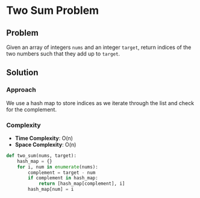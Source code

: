 # Two Sum Problem

## Problem
Given an array of integers `nums` and an integer `target`, return indices of the two numbers such that they add up to `target`.

## Solution
### Approach
We use a hash map to store indices as we iterate through the list and check for the complement.

### Complexity
- **Time Complexity**: O(n)
- **Space Complexity**: O(n)

```python
def two_sum(nums, target):
    hash_map = {}
    for i, num in enumerate(nums):
        complement = target - num
        if complement in hash_map:
            return [hash_map[complement], i]
        hash_map[num] = i
